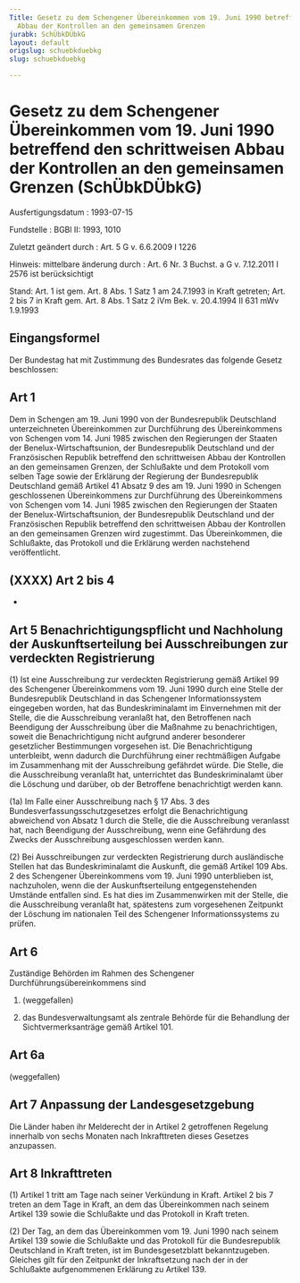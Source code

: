 ```yaml
---
Title: Gesetz zu dem Schengener Übereinkommen vom 19. Juni 1990 betreffend den schrittweisen
  Abbau der Kontrollen an den gemeinsamen Grenzen
jurabk: SchÜbkDÜbkG
layout: default
origslug: schuebkduebkg
slug: schuebkduebkg

---
```


# Gesetz zu dem Schengener Übereinkommen vom 19. Juni 1990 betreffend den schrittweisen Abbau der Kontrollen an den gemeinsamen Grenzen (SchÜbkDÜbkG)

Ausfertigungsdatum
:   1993-07-15

Fundstelle
:   BGBl II: 1993, 1010

Zuletzt geändert durch
:   Art. 5 G v. 6.6.2009 I 1226

Hinweis: mittelbare änderung durch
:   Art. 6 Nr. 3 Buchst. a G v. 7.12.2011 I 2576 ist berücksichtigt

Stand: Art. 1 ist gem. Art. 8 Abs. 1 Satz 1 am 24.7.1993 in Kraft getreten; Art. 2 bis 7 in Kraft gem. Art. 8 Abs. 1 Satz 2 iVm Bek. v. 20.4.1994 II 631 mWv 1.9.1993

## Eingangsformel

Der Bundestag hat mit Zustimmung des Bundesrates das folgende Gesetz
beschlossen:


## Art 1

Dem in Schengen am 19. Juni 1990 von der Bundesrepublik Deutschland
unterzeichneten Übereinkommen zur Durchführung des Übereinkommens von
Schengen vom 14. Juni 1985 zwischen den Regierungen der Staaten der
Benelux-Wirtschaftsunion, der Bundesrepublik Deutschland und der
Französischen Republik betreffend den schrittweisen Abbau der
Kontrollen an den gemeinsamen Grenzen, der Schlußakte und dem
Protokoll vom selben Tage sowie der Erklärung der Regierung der
Bundesrepublik Deutschland gemäß Artikel 41 Absatz 9 des am 19. Juni
1990 in Schengen geschlossenen Übereinkommens zur Durchführung des
Übereinkommens von Schengen vom 14. Juni 1985 zwischen den Regierungen
der Staaten der Benelux-Wirtschaftsunion, der Bundesrepublik
Deutschland und der Französischen Republik betreffend den
schrittweisen Abbau der Kontrollen an den gemeinsamen Grenzen wird
zugestimmt. Das Übereinkommen, die Schlußakte, das Protokoll und die
Erklärung werden nachstehend veröffentlicht.


## (XXXX) Art 2 bis 4

-


## Art 5 Benachrichtigungspflicht und Nachholung der Auskunftserteilung bei Ausschreibungen zur verdeckten Registrierung

(1) Ist eine Ausschreibung zur verdeckten Registrierung gemäß Artikel
99 des Schengener Übereinkommens vom 19. Juni 1990 durch eine Stelle
der Bundesrepublik Deutschland in das Schengener Informationssystem
eingegeben worden, hat das Bundeskriminalamt im Einvernehmen mit der
Stelle, die die Ausschreibung veranlaßt hat, den Betroffenen nach
Beendigung der Ausschreibung über die Maßnahme zu benachrichtigen,
soweit die Benachrichtigung nicht aufgrund anderer besonderer
gesetzlicher Bestimmungen vorgesehen ist. Die Benachrichtigung
unterbleibt, wenn dadurch die Durchführung einer rechtmäßigen Aufgabe
im Zusammenhang mit der Ausschreibung gefährdet würde. Die Stelle, die
die Ausschreibung veranlaßt hat, unterrichtet das Bundeskriminalamt
über die Löschung und darüber, ob der Betroffene benachrichtigt werden
kann.

(1a) Im Falle einer Ausschreibung nach § 17 Abs. 3 des
Bundesverfassungsschutzgesetzes erfolgt die Benachrichtigung
abweichend von Absatz 1 durch die Stelle, die die Ausschreibung
veranlasst hat, nach Beendigung der Ausschreibung, wenn eine
Gefährdung des Zwecks der Ausschreibung ausgeschlossen werden kann.

(2) Bei Ausschreibungen zur verdeckten Registrierung durch
ausländische Stellen hat das Bundeskriminalamt die Auskunft, die gemäß
Artikel 109 Abs. 2 des Schengener Übereinkommens vom 19. Juni 1990
unterblieben ist, nachzuholen, wenn die der Auskunftserteilung
entgegenstehenden Umstände entfallen sind. Es hat dies im
Zusammenwirken mit der Stelle, die die Ausschreibung veranlaßt hat,
spätestens zum vorgesehenen Zeitpunkt der Löschung im nationalen Teil
des Schengener Informationssystems zu prüfen.


## Art 6

Zuständige Behörden im Rahmen des Schengener
Durchführungsübereinkommens sind

1.  (weggefallen)


2.  das Bundesverwaltungsamt als zentrale Behörde für die Behandlung der
    Sichtvermerksanträge gemäß Artikel 101.





## Art 6a

(weggefallen)


## Art 7 Anpassung der Landesgesetzgebung

Die Länder haben ihr Melderecht der in Artikel 2 getroffenen Regelung
innerhalb von sechs Monaten nach Inkrafttreten dieses Gesetzes
anzupassen.


## Art 8 Inkrafttreten

(1) Artikel 1 tritt am Tage nach seiner Verkündung in Kraft. Artikel 2
bis 7 treten an dem Tage in Kraft, an dem das Übereinkommen nach
seinem Artikel 139 sowie die Schlußakte und das Protokoll in Kraft
treten.

(2) Der Tag, an dem das Übereinkommen vom 19. Juni 1990 nach seinem
Artikel 139 sowie die Schlußakte und das Protokoll für die
Bundesrepublik Deutschland in Kraft treten, ist im Bundesgesetzblatt
bekanntzugeben. Gleiches gilt für den Zeitpunkt der Inkraftsetzung
nach der in der Schlußakte aufgenommenen Erklärung zu Artikel 139.

